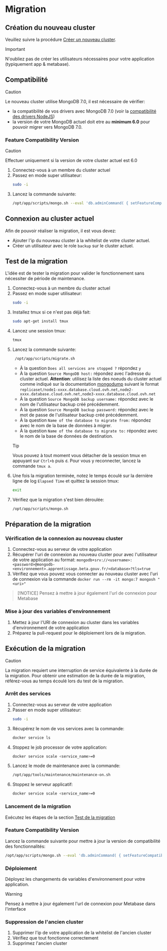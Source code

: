 # Migration


## Création du nouveau cluster

Veuillez suivre la procédure [Créer un nouveau cluster](./docs/deploy/initial.md).

> [!IMPORTANT]  
> N'oubliez pas de créer les utilisateurs nécessaires pour votre application (typiquement app & metabase).

## Compatibilité

> [!CAUTION]
> Le nouveau cluster utilise MongoDB 7.0, il est nécessaire de vérifier:
> - la compatibilité de vos drivers avec MongoDB 7.0 (voir la [compatibilité des drivers NodeJS](https://www.mongodb.com/docs/drivers/node/current/compatibility/#compatibility-table-legend))
> - la version de votre MongoDB actuel doit etre au **minimum 6.0** pour pouvoir migrer vers MongoDB 7.0.

### Feature Compatibility Version

> [!CAUTION]
> Effectuer uniquement si la version de votre cluster actuel est 6.0

1. Connectez-vous à un membre du cluster actuel
2. Passez en mode super utilisateur:
   ```bash
   sudo -i
   ```
3. Lancez la commande suivante:
   ```bash
   /opt/app/scripts/mongo.sh --eval 'db.adminCommand( { setFeatureCompatibilityVersion: "6.0", confirm: true } )'
   ```

## Connexion au cluster actuel

Afin de pouvoir réaliser la migration, il est vous devez:
- Ajouter l'ip du nouveau cluster à la whitelist de votre cluster actuel.
- Créer un utilisateur avec le role `backup` sur le cluster actuel.

## Test de la migration

L'idée est de tester la migration pour valider le fonctionnement sans nécessiter de période de maintenance.

1. Connectez-vous à un membre du cluster actuel
2. Passez en mode super utilisateur:
   ```bash
   sudo -i
   ```
3. Installez tmux si ce n'est pas déjà fait:
   ```bash
   sudo apt-get install tmux
   ```
4. Lancez une session tmux:
   ```bash
   tmux
   ```
5. Lancez la commande suivante:
   ```bash
    /opt/app/scripts/migrate.sh
    ```
    - À la question `Does all services are stopped ?` répondez `y`
    - À la question `Source MongoDB host:` répondez avec l'adresse du cluster actuel. **Attention**: utilisez la liste des noeuds du cluster actuel comme indiqué sur la documentation [mongodump](https://www.mongodb.com/docs/database-tools/mongodump/#syntax) suivant le format `replicaset/node1-xxxx.database.cloud.ovh.net,node2-xxxx.database.cloud.ovh.net,node3-xxxx.database.cloud.ovh.net`
    - À la question `Source MongoDB backup username:` répondez avec le nom de l'utilisateur backup créé précédemment.
    - À la question `Source MongoDB backup password:` répondez avec le mot de passe de l'utilisateur backup créé précédemment.
    - À la question `Name of the database to migrate from:` répondez avec le nom de la base de données à migrer.
    - À la question `Name of the database to migrate to:` répondez avec le nom de la base de données de destination.
    > [!TIP]
    > Vous pouvez à tout moment vous détacher de la session tmux en appuyant sur `Ctrl+b` puis `d`. Pour vous y reconnecter, lancez la commande `tmux a`.
6. Une fois la migration terminée, notez le temps écoulé sur la dernière ligne de log `Elapsed Time` et quittez la session tmux:
   ```bash
   exit
   ```
7. Vérifiez que la migration s'est bien déroulée:
   ```bash
   /opt/app/scripts/mongo.sh
   ```

## Préparation de la migration

### Vérification de la connexion au nouveau cluster

1. Connectez-vous au serveur de votre application
2. Récupérer l'uri de connexion au nouveau cluster pour avec l'utilisateur de votre application au format: `mongodb+srv://<username>:<password>@mongodb-<environnement>.apprentissage.beta.gouv.fr/<database>?tls=true`
3. Vérifiez que vous pouvez vous connecter au nouveau cluster avec l'uri de connexion via la commande `docker run --rm -it mongo:7 mongosh "<uri>"`

> [!NOTICE]
> Pensez à mettre à jour également l'url de connexion pour Metabase

### Mise à jour des variables d'environnement

1. Mettez à jour l'URI de connexion au cluster dans les variables d'environnement de votre application 
2. Préparez la pull-request pour le déploiement lors de la migration.

## Exécution de la migration

> [!CAUTION]
> La migration requiert une interruption de service équivalente à la durée de la migration. Pour obtenir une estimation de la durée de la migration, référez-vous au temps écoulé lors du test de la migration.

### Arrêt des services

1. Connectez-vous au serveur de votre application
2. Passer en mode super utilisateur:
   ```bash
   sudo -i
   ```
3. Récupérez le nom de vos services avec la commande:
   ```bash
   docker service ls
   ```
3. Stoppez le job processor de votre application:
   ```bash
   docker service scale <service_name>=0
   ```
4. Lancez le mode de maintenance avec la commande:
   ```bash
   /opt/app/tools/maintenance/maintenance-on.sh
   ```
5. Stoppez le serveur applicatif:
   ```bash
   docker service scale <service_name>=0
   ```

### Lancement de la migration

Exécutez les étapes de la section [Test de la migration](#test-de-la-migration)

### Feature Compatibility Version

Lancez la commande suivante pour mettre à jour la version de compatibilité des fonctionnalités:
    
```bash
/opt/app/scripts/mongo.sh --eval 'db.adminCommand( { setFeatureCompatibilityVersion: "6.0", confirm: true } )'
```

### Déploiement

Déployez les changements de variables d'environnement pour votre application.

> [!WARNING]
> Pensez à mettre à jour également l'url de connexion pour Metabase dans l'interface

### Suppression de l'ancien cluster

1. Supprimer l'ip de votre application de la whitelist de l'ancien cluster
2. Vérifiez que tout fonctionne correctement
3. Supprimez l'ancien cluster
